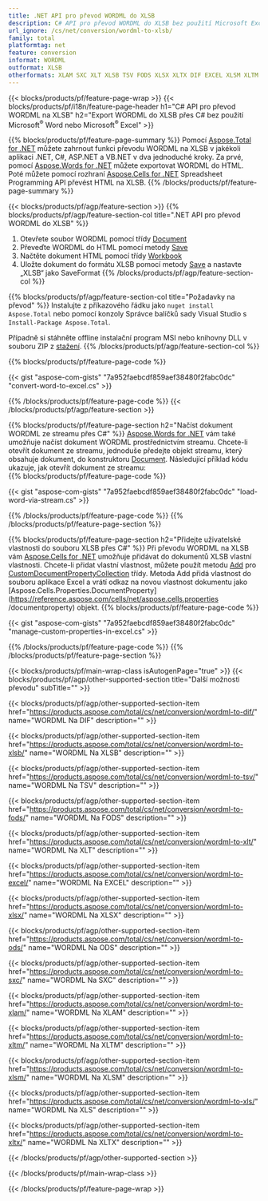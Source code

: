 ```yaml
---
title: .NET API pro převod WORDML do XLSB
description: C# API pro převod WORDML do XLSB bez použití Microsoft Excel nebo Adobe Reader
url_ignore: /cs/net/conversion/wordml-to-xlsb/
family: total
platformtag: net
feature: conversion
informat: WORDML
outformat: XLSB
otherformats: XLAM SXC XLT XLSB TSV FODS XLSX XLTX DIF EXCEL XLSM XLTM ODS XLS
---
```

{{< blocks/products/pf/feature-page-wrap >}}
{{< blocks/products/pf/i18n/feature-page-header h1="C# API pro převod WORDML na XLSB" h2="Export WORDML do XLSB přes C# bez použití Microsoft<sup>&reg;</sup> Word nebo Microsoft<sup>&reg;</sup> Excel" >}}

{{% blocks/products/pf/feature-page-summary %}}
Pomocí [Aspose.Total for .NET](https://products.aspose.com/total/net/) můžete zahrnout funkci převodu WORDML na XLSB v jakékoli aplikaci .NET, C#, ASP.NET a VB.NET v dva jednoduché kroky. Za prvé, pomocí [Aspose.Words for .NET](https://products.aspose.com/words/net/) můžete exportovat WORDML do HTML. Poté můžete pomocí rozhraní [Aspose.Cells for .NET](https://products.aspose.com/cells/net/) Spreadsheet Programming API převést HTML na XLSB.
{{% /blocks/products/pf/feature-page-summary  %}}

{{< blocks/products/pf/agp/feature-section >}}
{{% blocks/products/pf/agp/feature-section-col title=".NET API pro převod WORDML do XLSB" %}}
1. Otevřete soubor WORDML pomocí třídy [Document](https://reference.aspose.com/words/net/aspose.words/document)
2. Převeďte WORDML do HTML pomocí metody [Save](https://reference.aspose.com/words/net/aspose.words.document/save/methods/4)
3. Načtěte dokument HTML pomocí třídy [Workbook](https://reference.aspose.com/cells/net/aspose.cells/workbook)
4. Uložte dokument do formátu XLSB pomocí metody [Save](https://reference.aspose.com/cells/net/aspose.cells.workbook/save/methods/4) a nastavte „XLSB“ jako SaveFormat
{{% /blocks/products/pf/agp/feature-section-col %}}

{{% blocks/products/pf/agp/feature-section-col title="Požadavky na převod" %}}
Instalujte z příkazového řádku jako ```nuget install Aspose.Total``` nebo pomocí konzoly Správce balíčků sady Visual Studio s ```Install-Package Aspose.Total```.

Případně si stáhněte offline instalační program MSI nebo knihovny DLL v souboru ZIP z [stažení](https://downloads.aspose.com/total/net).
{{% /blocks/products/pf/agp/feature-section-col %}}

{{% blocks/products/pf/feature-page-code %}}

{{< gist "aspose-com-gists" "7a952faebcdf859aef38480f2fabc0dc" "convert-word-to-excel.cs" >}}


{{% /blocks/products/pf/feature-page-code %}}
{{< /blocks/products/pf/agp/feature-section >}}

{{% blocks/products/pf/feature-page-section  h2="Načíst dokument WORDML ze streamu přes C#" %}}
[Aspose.Words for .NET](https://products.aspose.com/words/net/) vám také umožňuje načíst dokument WORDML prostřednictvím streamu. Chcete-li otevřít dokument ze streamu, jednoduše předejte objekt streamu, který obsahuje dokument, do konstruktoru [Document](https://reference.aspose.com/words/net/aspose.words/document). Následující příklad kódu ukazuje, jak otevřít dokument ze streamu:  
{{% blocks/products/pf/feature-page-code %}}

{{< gist "aspose-com-gists" "7a952faebcdf859aef38480f2fabc0dc" "load-word-via-stream.cs" >}}

{{% /blocks/products/pf/feature-page-code  %}}
{{% /blocks/products/pf/feature-page-section %}}

{{% blocks/products/pf/feature-page-section  h2="Přidejte uživatelské vlastnosti do souboru XLSB přes C#" %}}
Při převodu WORDML na XLSB vám [Aspose.Cells for .NET](https://products.aspose.com/cells/net/) umožňuje přidávat do dokumentů XLSB vlastní vlastnosti. Chcete-li přidat vlastní vlastnost, můžete použít metodu [Add](https://reference.aspose.com/cells/net/aspose.cells.properties/customdocumentpropertycollection/methods/add/index) pro [CustomDocumentPropertyCollection](https://reference.aspose.com/cells/net/aspose.cells.properties/customdocumentpropertycollection) třídy. Metoda Add přidá vlastnost do souboru aplikace Excel a vrátí odkaz na novou vlastnost dokumentu jako [Aspose.Cells.Properties.DocumentProperty](https://reference.aspose.com/cells/net/aspose.cells.properties /documentproperty) objekt. 
{{% blocks/products/pf/feature-page-code %}}

{{< gist "aspose-com-gists" "7a952faebcdf859aef38480f2fabc0dc" "manage-custom-properties-in-excel.cs" >}}

{{% /blocks/products/pf/feature-page-code  %}}
{{% /blocks/products/pf/feature-page-section %}}

{{< blocks/products/pf/main-wrap-class isAutogenPage="true" >}}
{{< blocks/products/pf/agp/other-supported-section title="Další možnosti převodu" subTitle="" >}}

{{< blocks/products/pf/agp/other-supported-section-item href="https://products.aspose.com/total/cs/net/conversion/wordml-to-dif/" name="WORDML Na DIF" description="" >}}

{{< blocks/products/pf/agp/other-supported-section-item href="https://products.aspose.com/total/cs/net/conversion/wordml-to-xlsb/" name="WORDML Na XLSB" description="" >}}

{{< blocks/products/pf/agp/other-supported-section-item href="https://products.aspose.com/total/cs/net/conversion/wordml-to-tsv/" name="WORDML Na TSV" description="" >}}

{{< blocks/products/pf/agp/other-supported-section-item href="https://products.aspose.com/total/cs/net/conversion/wordml-to-fods/" name="WORDML Na FODS" description="" >}}

{{< blocks/products/pf/agp/other-supported-section-item href="https://products.aspose.com/total/cs/net/conversion/wordml-to-xlt/" name="WORDML Na XLT" description="" >}}

{{< blocks/products/pf/agp/other-supported-section-item href="https://products.aspose.com/total/cs/net/conversion/wordml-to-excel/" name="WORDML Na EXCEL" description="" >}}

{{< blocks/products/pf/agp/other-supported-section-item href="https://products.aspose.com/total/cs/net/conversion/wordml-to-xlsx/" name="WORDML Na XLSX" description="" >}}

{{< blocks/products/pf/agp/other-supported-section-item href="https://products.aspose.com/total/cs/net/conversion/wordml-to-ods/" name="WORDML Na ODS" description="" >}}

{{< blocks/products/pf/agp/other-supported-section-item href="https://products.aspose.com/total/cs/net/conversion/wordml-to-sxc/" name="WORDML Na SXC" description="" >}}

{{< blocks/products/pf/agp/other-supported-section-item href="https://products.aspose.com/total/cs/net/conversion/wordml-to-xlam/" name="WORDML Na XLAM" description="" >}}

{{< blocks/products/pf/agp/other-supported-section-item href="https://products.aspose.com/total/cs/net/conversion/wordml-to-xltm/" name="WORDML Na XLTM" description="" >}}

{{< blocks/products/pf/agp/other-supported-section-item href="https://products.aspose.com/total/cs/net/conversion/wordml-to-xlsm/" name="WORDML Na XLSM" description="" >}}

{{< blocks/products/pf/agp/other-supported-section-item href="https://products.aspose.com/total/cs/net/conversion/wordml-to-xls/" name="WORDML Na XLS" description="" >}}

{{< blocks/products/pf/agp/other-supported-section-item href="https://products.aspose.com/total/cs/net/conversion/wordml-to-xltx/" name="WORDML Na XLTX" description="" >}}



{{< /blocks/products/pf/agp/other-supported-section >}}

{{< /blocks/products/pf/main-wrap-class >}}

{{< /blocks/products/pf/feature-page-wrap >}}